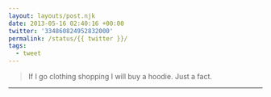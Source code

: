 ```yaml
---
layout: layouts/post.njk
date: 2013-05-16 02:40:16 +00:00
twitter: '334860824952832000'
permalink: /status/{{ twitter }}/
tags: 
  - tweet
---
```


> If I go clothing shopping I will buy a hoodie. Just a fact.

---
